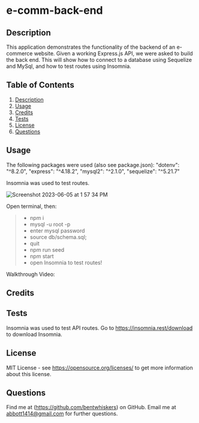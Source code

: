 # e-comm-back-end

## Description
This application demonstrates the functionality of the backend of an e-commerce website. Given a working Express.js API, we were asked to build the back end. This will show how to connect to a database using Sequelize and MySql, and how to test routes using Insomnia. 

## Table of Contents
1. [Description](#description)
2. [Usage](#usage)
3. [Credits](#credits)
4. [Tests](#tests)
5. [License](#license)
6. [Questions](#questions)

## Usage
The following packages were used (also see package.json): "dotenv": "^8.2.0",
        "express": "^4.18.2",
        "mysql2": "^2.1.0",
        "sequelize": "^5.21.7"

Insomnia was used to test routes.

![Screenshot 2023-06-05 at 1 57 34 PM](https://github.com/bentwhiskers/challenge-1/assets/126021339/47c188dd-6c2b-476d-8466-2d71dbbdaf89)

Open terminal, then:
> - npm i
> - mysql -u root -p
> - enter mysql password
> - source db/schema.sql;
> - quit
> - npm run seed
> - npm start
> - open Insomnia to test routes!

Walkthrough Video: 


## Credits

## Tests
Insomnia was used to test API routes. Go to https://insomnia.rest/download to download Insomnia.

## License
MIT License - see https://opensource.org/licenses/ to get more information about this license.

## Questions
Find me at (https://github.com/bentwhiskers) on GitHub.
Email me at abbott1414@gmail.com for further questions.